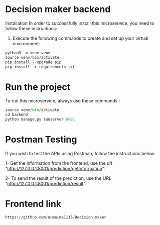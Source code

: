 # Decision maker backend

Installation
In order to successfully install this microservice, you need to follow these instructions:

1. Execute the following commands to create and set up your virtual environment:

```python
python3 -m venv venv
source venv/bin/activate
pip install --upgrade pip 
pip install -r requirements.txt
```

#  Run the project
To run this microservice, always use these commands :

```python
source venv/bin/activate
cd backend
python manage.py runserver 8001
```


#  Postman Testing

If you wish to test the APIs using Postman, follow the instructions below:

1- Get the information from the frontend, use the url  "http://127.0.0.1:8001/prediction/getInformation".

2- To send the result of the prediction, use  the URL "http://127.0.0.1:8001/prediction/result".

# Frontend link

```python
https://github.com/oumaima1115/Decision-maker
```
